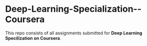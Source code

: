 # Deep-Learning-Specialization--Coursera
This repo consists of all assignments submitted for **Deep Learning Specilization on Coursera**.
